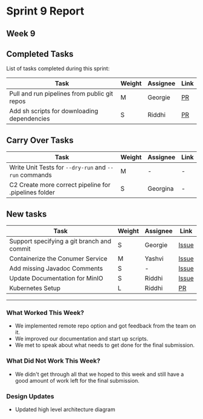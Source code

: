 # Sprint 9 Report

## Week 9

## Completed Tasks

List of tasks completed during this sprint:

| Task                                                                      | Weight | Assignee | Link                                                           |
|---------------------------------------------------------------------------|--------|----------|----------------------------------------------------------------|
| Pull and run pipelines from public git repos                              | M      | Georgie  | [PR](https://github.com/CS6510-SEA-SP25/t2-cicd/pull/129)      |
| Add sh scripts for downloading dependencies                               | S      | Riddhi   | [PR](https://github.com/CS6510-SEA-SP25/t2-cicd/pull/144)      |
## Carry Over Tasks

| Task                                                  | Weight | Assignee | Link |
|-------------------------------------------------------|--------|----------|------|
| Write Unit Tests for `--dry-run` and `--run` commands | M      | -        | -    |
| C2 Create more correct pipeline for .pipelines folder | S      | Georgina | -    |

## New tasks

| Task                                                              | Weight | Assignee | Link                                                           |
|-------------------------------------------------------------------|--------|----------|----------------------------------------------------------------|
| Support specifying a git branch and commit | S      | Georgie  | [Issue](https://github.com/CS6510-SEA-SP25/t2-cicd/issues/122) |
| Containerize the Conumer Service                                        | M      | Yashvi   | [Issue](https://github.com/CS6510-SEA-SP25/t2-cicd/issues/140) |
| Add missing Javadoc Comments                                          | S      | -        | [Issue](https://github.com/CS6510-SEA-SP25/t2-cicd/issues/139) |
| Update Documentation for MinIO                                         | S      | Riddhi   | [Issue](https://github.com/CS6510-SEA-SP25/t2-cicd/issues/127) |
| Kubernetes Setup                                                          | L      | Riddhi   | [PR](https://github.com/CS6510-SEA-SP25/t2-cicd/pull/145)      |



---

### What Worked This Week?

- We implemented remote repo option and got feedback from the team on it. 
- We improved our documentation and start up scripts.
- We met to speak about what needs to get done for the final submission.
### What Did Not Work This Week?

- We didn't get through all that we hoped to this week and still have a good amount of work left for
the final submission.
### Design Updates

- Updated high level architecture diagram